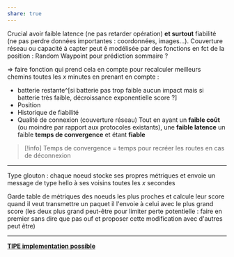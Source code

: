 ```yaml
---
share: true
---
```

Crucial avoir faible latence (ne pas retarder opération) **et surtout** fiabilité (ne pas perdre données importantes : coordonnées, images...). 
Couverture réseau ou capacité à capter peut ê modélisée par des fonctions en fct de la position : Random Waypoint pour prédiction sommaire ? 

$\Rightarrow$ faire fonction qui prend cela en compte pour recalculer meilleurs chemins toutes les $x$ minutes en prenant en compte :
- batterie restante^[si batterie pas trop faible aucun impact mais si batterie très faible, décroissance exponentielle score ?]
- Position
- Historique de fiabilité
- Qualité de connexion (couverture réseau)
Tout en ayant un **faible coût** (ou moindre par rapport aux protocoles existants), une **faible latence** un faible **temps de convergence** et étant **fiable**
>[!info] Temps de convergence = temps pour recréer les routes en cas de déconnexion

___
Type glouton : chaque noeud stocke ses propres métriques et envoie un message de type hello à ses voisins toutes les $x$ secondes 

Garde table de métriques des noeuds les plus proches et calcule leur score quand il veut transmettre un paquet il l'envoie à celui avec le plus grand score (les deux plus grand peut-être pour limiter perte potentielle : faire en premier sans dire que pas ouf et proposer cette modification avec d'autres peut être)

___ 
**[TIPE implementation possible](./TIPE%20implementation%20possible.md)**
